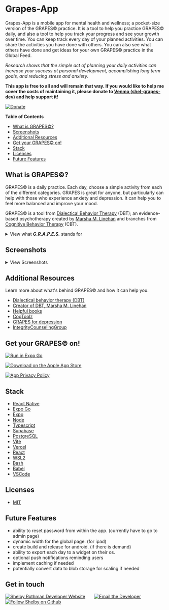 # Grapes-App

Grapes-App is a mobile app for mental health and wellness; a pocket-size version of the GRAPES© practice. It is a tool to help you practice GRAPES© daily, and also a tool to help you track your progress and see your growth over time. You can keep track every day of your planned activities. You can share the activities you have done with others. You can also see what others have done and get ideas for your own GRAPES© practice in the Global Feed.

*Research shows that the simple act of planning your daily activities can increase your success at personal development, accomplishing long term goals, and reducing stress and anxiety.*

**This app is free to all and will remain that way. If you would like to help me cover the costs of maintaining it, please donate to [Venmo (shel-grapes-dev)](https://account.venmo.com/u/shel-grapes-dev) and help support it!**

[![Donate](https://img.shields.io/badge/Donate-Venmo-g.svg)](https://account.venmo.com/u/shel-grapes-dev)

**Table of Contents**
- [What is GRAPES©?](#what-is-grapes)
- [Screenshots](#screenshots)
- [Additional Resources](#additional-resources)
- [Get your GRAPES© on!](#get-your-grapes-on)
- [Stack](#stack)
- [Licenses](#licenses)
- [Future Features](#future-features)

## What is GRAPES©?
GRAPES© is a daily practice. Each day, choose a simple activity from each of the different categories. GRAPES is great for anyone, but particularly can help with those who experience anxiety and depression. It can help you to feel more balanced and improve your mood. 

GRAPES© is a tool from [Dialectical Behavior Therapy](https://my.clevelandclinic.org/health/treatments/22838-dialectical-behavior-therapy-dbt#:~:text=Dialectical%20behavior%20therapy%20(DBT)%20is,mental%20health%20conditions%20as%20well.) (DBT); an evidence-based psychotherapy created by [Marsha M. Linehan](https://en.wikipedia.org/wiki/Marsha_M._Linehan) and branches from [Cognitive Behavior Therapy](https://www.apa.org/ptsd-guideline/patients-and-families/cognitive-behavioral) (CBT).


<details>
	<summary>View what <strong><i>G.R.A.P.E.S.</i></strong> stands for</summary>
<p><h4>G-> Gentle with self</h4></p>
<p>Be kind to yourself. Think about yourself with pride, acceptance, and 
forgiveness. Examples include taking time to think about all you are thankful for, or saying no to an inconvenient request.</p>
<p><h4>R-> Relaxation</h4></p>
<p>Take time to relax and unwind from stress. Examples include taking a bath, reading a book, or playing with a pet.</p>
<p><h4>A-> Accomplishment</h4></p>
<p>Commit to completing at least one task. Examples include doing the laundry or completing something from your to-do list.</p>
<p><h4>P-> Pleasure</h4></p>
<p>Do something that you enjoy and makes you feel good. Examples include listening to your favorite music or treating yourself to a tasty snack.</p>
<p><h4>E-> Exercise</h4></p>
<p>Get moving to improve your mood and health. Examples include doing some stretches or going for a walk.</p>
<p><h4>S-> Social</h4></p>
<p>Connect and interact with others. Examples include making small talk to a neighbor or having dinner with a friend.</p>
</details>

## Screenshots
<details>
<summary>View Screenshots</summary>
<p align="left">
  <img src="https://user-images.githubusercontent.com/62257716/258556234-8026afc5-4cad-40e2-99ea-43f532b1f53a.PNG" width="320" />
  <img src="https://user-images.githubusercontent.com/62257716/258557320-867fc272-9b8a-4d7a-83d9-484dbcc6671a.PNG" width="320" />
  <img src="https://user-images.githubusercontent.com/62257716/258557353-fe5997d1-a5b4-4d3c-af83-79396f65cebf.PNG" width="320" />
  <img src="https://user-images.githubusercontent.com/62257716/258557371-7c97cb1a-26f3-4bdb-8790-6b3faee4fd93.PNG" width="320" />
  <img src="https://user-images.githubusercontent.com/62257716/258557394-f8d95340-c9c1-4e4c-b28d-4c4a4f5b2fb4.PNG" width="320" />
</p>
</details>

## Additional Resources
Learn more about what's behind GRAPES© and how it can help you:
- [Dialectical behavior therapy (DBT)](https://behavioraltech.org/)
- [Creator of DBT, Marsha M. Linehan](https://en.wikipedia.org/wiki/Marsha_M._Linehan)
- [Helpful books](https://books.google.com.br/books?hl=en&lr=&id=xlzyDwAAQBAJ&oi=fnd&pg=PP1&dq=dialectical+behavior+therapy&ots=IN4XpK4uml&sig=3K7e8F_V6OWu4K2mbEl1Jp7rL78&redir_esc=y#v=onepage&q=dialectical%20behavior%20therapy&f=false)
- [CogToolz](https://www.cogtoolz.com/pages/grapes-tool)
- [GRAPES for depression](https://moderntherapy.online/blog-2/2022/2/7/grapes-for-depression-when-life-gives-you-lemons-make-grapes)
- [IntegrityCounselingGroup](https://www.integritycounselinggroup.com/blog/2018/12/22/how-to-use-the-grapes-tool-daily-to-combat-depression)


## Get your GRAPES© on!

[![Run in Expo Go](https://img.shields.io/badge/Run%20in%20Expo%20Go-a8e4a0.svg?style=flat-square&logo=EXPO&labelColor=4E1E66&logoColor=fff)](https://expo.dev/%40nini_bee/grapes-app?serviceType=eas&distribution=expo-go&scheme=exp%2Bgrapes-app&channel=master&sdkVersion=49.0.0)

[![Download on the Apple App Store](https://img.shields.io/badge/App%20Store-a8e4a0.svg?style=flat-square&logo=App-Store&labelColor=4E1E66&logoColor=fff)](https://apps.apple.com/us/app/grapes-app/id6458539604)

[![App Privacy Policy](https://img.shields.io/badge/Grapes_App-privacy_policy-4E1E66)](https://grapes-admin.vercel.app/privacypolicy)



## Stack

- [React Native](https://reactnative.dev/) 
- [Expo Go](https://expo.dev/client)
- [Expo](https://docs.expo.dev/)
- [Node](https://nodejs.org/en/) 
- [Typescript](https://www.typescriptlang.org/) 
- [Supabase](https://supabase.io/)
- [PostgreSQL](https://www.postgresql.org/)
- [Vite](https://vitejs.dev/)
- [Vercel](https://vercel.com/)
- [React](https://reactjs.org/)
- [WSL2](https://ubuntu.com/tutorials/install-ubuntu-on-wsl2-on-windows-11-with-gui-support#1-overview)
- [Bash](https://www.gnu.org/software/bash/)
- [Babel](https://babeljs.io/)
- [VSCode](https://code.visualstudio.com/)



## Licenses
- [MIT](./License.txt)


## Future Features
- ability to reset password from within the app. (currently have to go to admin page)
- dynamic width for the global page. (for ipad)
- create build and release for android. (if there is demand)
- ability to export each day to a widget on their os.
- optional push notifications reminding users
- implement caching if needed
- potentially convert data to blob storage for scaling if needed

## Get in touch
[![Shelby Rothman Developer Website](https://img.shields.io/badge/Shelby%20Rothman🧑‍💻-4E1E66)](https://shelbyrothman.com/) &nbsp;  &nbsp;  &nbsp; 
[![Email the Developer](https://img.shields.io/badge/Email%20📧-a8e4a0)](mailto:shel.programmer@gmail.com) &nbsp;  &nbsp;  &nbsp; 
[![Follow Shelby on Github](https://img.shields.io/github/followers/Q118.svg?label=Follow&style=for-the-badge&logo=github&logoColor=FFFFFF&labelColor=4E1E66&logoWidth=20&color=a8e4a0)](https://github.com/Q118)
